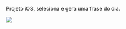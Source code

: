 Projeto iOS, seleciona e gera uma frase do dia.

![](https://github.com/caiquecsx/Frases-do-dia/blob/master/Captura%20de%20Tela%202018-02-11%20às%2014.14.58.png?raw=true)
